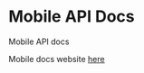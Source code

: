 # Mobile API Docs
 Mobile API docs

Mobile docs website [here](https://arteco-global.github.io/Mobile-API-Docs/)
